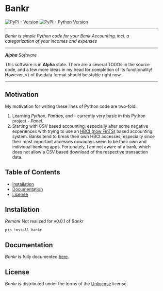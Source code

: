 # Bankr

[![PyPI - Version](https://img.shields.io/pypi/v/bankr.svg)](https://pypi.org/project/bankr)
[![PyPI - Python Version](https://img.shields.io/pypi/pyversions/bankr.svg)](https://pypi.org/project/bankr)

-----

*Bankr is simple Python code for your Bank Accounting, incl. a categorization of your incomes and expenses*

---

***Alpha** Software*

This software is in **Alpha** state. There are a several TODOs in the source code, and a few more ideas in my head for completion of its functionality! However, `v1` of the data format should be stable right now.

---


## Motivation

My motivation for writing these lines of Python code are two-fold:

1. Learning *Python*, *Pandas*, and - currently very basic in this Python project - *Panel*.
2. Starting with CSV based accounting, especially after some negative experiences with trying to use an [HBCI (now FinTS)](https://en.wikipedia.org/wiki/FinTS) based accounting system. Banks tend to break their own HBCI accesses, especially since their most important accesses nowadays seem to be their own and individual banking apps. Fortunately, I am not aware of a bank, which does not allow a CSV based download of the respective transaction data.


## Table of Contents

- [Installation](#installation)
- [Documentation](#documentation)
- [License](#license)


## Installation

*Remark* Not realized for v0.0.1 of *Bankr*

```console
pip install bankr
```


## Documentation

*Bankr* is fully documented [here](https://rokor.codeberg.page/bankr).


## License

*Bankr* is distributed under the terms of the [Unlicense](https://spdx.org/licenses/Unlicense.html) license.
